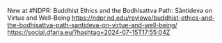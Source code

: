 New at #NDPR: Buddhist Ethics and the Bodhisattva Path: Śāntideva on Virtue and Well-Being https://ndpr.nd.edu/reviews/buddhist-ethics-and-the-bodhisattva-path-santideva-on-virtue-and-well-being/ https://social.dfaria.eu/?hashtag=2024-07-15T17:55:04Z